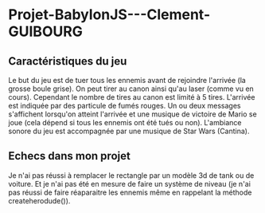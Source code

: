 # Projet-BabylonJS---Clement-GUIBOURG
## Caractéristiques du jeu
Le but du jeu est de tuer tous les ennemis avant de rejoindre l'arrivée (la grosse boule grise).
On peut tirer au canon ainsi qu'au laser (comme vu en cours). Cependant le nombre de tires au canon est limité à 5 tires.
L'arrivée est indiquée par des particule de fumés rouges.
Un ou deux messages s'affichent lorsqu'on atteint l'arrivée et une musique de victoire de Mario se joue (cela dépend si tous les ennemis ont été tués ou non).
L'ambiance sonore du jeu est accompagnée par une musique de Star Wars (Cantina).

## Echecs dans mon projet
Je n'ai pas réussi à remplacer le rectangle par un modèle 3d de tank ou de voiture.
Et je n'ai pas été en mesure de faire un système de niveau (je n'ai pas réussi de faire réaparaitre les ennemis même en rappelant la méthode createherodude()).
